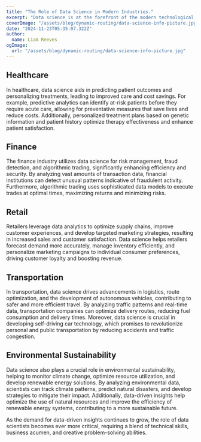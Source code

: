 ```yaml
---
title: "The Role of Data Science in Modern Industries."
excerpt: "Data science is at the forefront of the modern technological revolution, transforming industries by enabling data-driven decision-making and innovation. From healthcare to finance, retail to transportation, data science empowers organizations to harness the power of big data and gain valuable insights."
coverImage: "/assets/blog/dynamic-routing/data-science-info-picture.jpg"
date: "2024-11-23T05:35:07.322Z"
author:
  name: Liam Reeves
ogImage:
  url: "/assets/blog/dynamic-routing/data-science-info-picture.jpg"
---
```


## Healthcare
In healthcare, data science aids in predicting patient outcomes and personalizing treatments, leading to improved care and cost savings. For example, predictive analytics can identify at-risk patients before they require acute care, allowing for preventative measures that save lives and reduce costs. Additionally, personalized treatment plans based on genetic information and patient history optimize therapy effectiveness and enhance patient satisfaction.

## Finance
The finance industry utilizes data science for risk management, fraud detection, and algorithmic trading, significantly enhancing efficiency and security. By analyzing vast amounts of transaction data, financial institutions can detect unusual patterns indicative of fraudulent activity. Furthermore, algorithmic trading uses sophisticated data models to execute trades at optimal times, maximizing returns and minimizing risks.

## Retail
Retailers leverage data analytics to optimize supply chains, improve customer experiences, and develop targeted marketing strategies, resulting in increased sales and customer satisfaction. Data science helps retailers forecast demand more accurately, manage inventory efficiently, and personalize marketing campaigns to individual consumer preferences, driving customer loyalty and boosting revenue.

## Transportation
In transportation, data science drives advancements in logistics, route optimization, and the development of autonomous vehicles, contributing to safer and more efficient travel. By analyzing traffic patterns and real-time data, transportation companies can optimize delivery routes, reducing fuel consumption and delivery times. Moreover, data science is crucial in developing self-driving car technology, which promises to revolutionize personal and public transportation by reducing accidents and traffic congestion.

## Environmental Sustainability
Data science also plays a crucial role in environmental sustainability, helping to monitor climate change, optimize resource utilization, and develop renewable energy solutions. By analyzing environmental data, scientists can track climate patterns, predict natural disasters, and develop strategies to mitigate their impact. Additionally, data-driven insights help optimize the use of natural resources and improve the efficiency of renewable energy systems, contributing to a more sustainable future.

As the demand for data-driven insights continues to grow, the role of data scientists becomes ever more critical, requiring a blend of technical skills, business acumen, and creative problem-solving abilities.